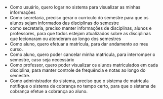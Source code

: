 * Como usuário, quero logar no sistema para visualizar as minhas informações 
* Como secretaria, preciso gerar o curriculo do semestre para que os alunos sejam informados das disciplinas do semestre
* como secretaria, preciso manter informações de disciplinas, alunos e professores, para que todos estejam atualizados sobre as disciplinas que lecionaram ou atenderam ao longo dos semestres
* Como aluno, quero efetuar a matrícula, para dar andamento ao meu curso.
* Como aluno, quero poder cancelar minha matrícula, para interromper o semestre, caso seja necessário
* Como professor, quero poder visualizar os alunos matriculados em cada disciplina, para manter controle de frequência e notas ao longo do semestre.
* Como administrador do sistema, preciso que o sistema de matricula notifique o sistema de cobrança no tempo certo, para que o sistema de cobrança efetue a cobrança ao aluno.
